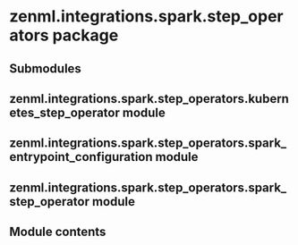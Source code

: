 # zenml.integrations.spark.step_operators package

## Submodules

## zenml.integrations.spark.step_operators.kubernetes_step_operator module

## zenml.integrations.spark.step_operators.spark_entrypoint_configuration module

## zenml.integrations.spark.step_operators.spark_step_operator module

## Module contents
